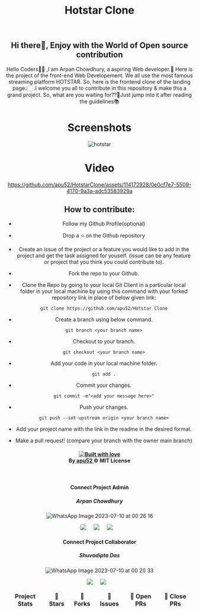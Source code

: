 <h1 align="center"> Hotstar Clone </h1>

<div align="center">
<br>
<h2 align="center">Hi there👋, Enjoy with the World of Open source contribution </h2>


<p>Hello Coders👨‍💻 ,I am Arpan Chowdhury, a aspiring Web developer.🤖 Here is the project of the front-end Web Developement. We all use the most famous streaming platform HOTSTAR. So, here is the frontend clone of the landing page👆🏻 .I welcome you all to contribute in this repository & make this a grand project. So, what are you waiting for??🤔Just jump into it after reading the guidelines📚</p>
<table align="center">
    <thead align="center">
        <tr border: 1px;>
            <td><b>Project Stats</td>
            <td><b>🌟 Stars</b></td>
            <td><b>🍴 Forks</b></td>
            <td><b>🐛 Issues</b></td>
            <td><b>🔔 Open PRs</b></td>
            <td><b>🔕 Close PRs</b></td>
        </tr>
     </thead>

# Screenshots
![hotstar](https://github.com/apu52/HotstarClone/assets/114172928/172d232d-a052-446d-bb7c-15396e918fa3)

# Video
https://github.com/apu52/HotstarClone/assets/114172928/0e0cf7e7-5509-4170-9a3a-adc53583929a

## How to contribute:

-   Follow my Github Profile(optional)

-   Drop a :star: on the Github repository <br/>

-   Create an issue of the project or a feature you would like to add in the project and get the task assigned for youself. (issue can be any feature or project that you think you could contribute to).

-   Fork the repo to your Github.<br/>

-   Clone the Repo by going to your local Git Client in a particular local folder in your local machine by using this command with your forked repository link in place of below given link: <br/>
    ```
    git clone https://github.com/apu52/Hotstar Clone
-   Create a branch using below command.
    ```
    git branch <your branch name>
    ```
-   Checkout to your branch.
    ```
    git checkout <your branch name>
    ```
-   Add your code in your local machine folder.
    ```
    git add .
    ```
-   Commit your changes.
    ```
    git commit -m"<add your message here>"
    ```
-   Push your changes.
    ```
    git push --set-upstream origin <your branch name>
    ```
-   Add your project name with the link in the readme in the desired format.
-   Make a pull request! (compare your branch with the owner main branch)


  <h4 align="center">
   <a target="_blank"href="https://www.linkedin.com/in/arpan-chowdhury-775294251/"><img src="https://forthebadge.com/images/badges/built-with-love.svg" alt="Built with love" /></a><br>
  By<a href="https://github.com/apu52"> apu52 </a>&copy; MIT License</h4>
	<br>

<h4 align="center">Connect Project Admin </h4>
<h5>Arpan Chowdhury</h5>

![WhatsApp Image 2023-07-10 at 00 26 16](https://github.com/apu52/HotstarClone/assets/114172928/97b35cca-04cd-40ee-9f6d-05529e922c79)

<p align="center">
  <a target="_blank"href="https://www.linkedin.com/in/arpan-chowdhury-775294251/"><img src="https://img.shields.io/badge/linkedin-%230077B5.svg?&style=for-the-badge&logo=linkedin&logoColor=white" /></a>&nbsp;&nbsp;&nbsp;&nbsp;
  <a target="_blank"href="https://twitter.com/ArpanCh40193288"><img src="https://img.shields.io/badge/twitter-%231DA1F2.svg?&style=for-the-badge&logo=twitter&logoColor=white" /></a>&nbsp;&nbsp;&nbsp;&nbsp;
   <a target="_blank"href="https://github.com/apu52"><img src="https://img.shields.io/badge/GitHub-100000?style=for-the-badge&logo=github&logoColor=white" /></a>&nbsp;&nbsp;&nbsp;&nbsp;
  
<h4 align="center">Connect Project Collaborator </h4>
<h5>Shuvadipta Das</h5>

![WhatsApp Image 2023-07-10 at 00 20 33](https://github.com/apu52/HotstarClone/assets/114172928/d550ec6b-54a3-4fa4-af1f-330ce5208b17)
<p align="center">
  <a target="_blank"href="https://www.linkedin.com/in/shuvadipta-das-915b28216/"><img src="https://img.shields.io/badge/linkedin-%230077B5.svg?&style=for-the-badge&logo=linkedin&logoColor=white" /></a>&nbsp;&nbsp;&nbsp;&nbsp;  
<a target="_blank"href="https://github.com/5h0ov"><img src="https://img.shields.io/badge/GitHub-100000?style=for-the-badge&logo=github&logoColor=white" /></a>&nbsp;&nbsp;&nbsp;&nbsp;
